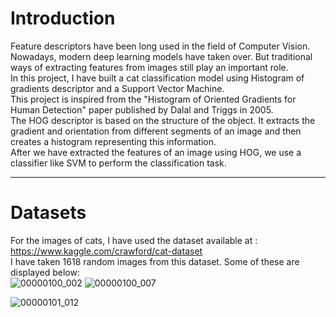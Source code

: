 # Introduction
Feature descriptors have been long used in the field of Computer Vision. Nowadays, modern deep learning models have taken over. But traditional ways of extracting features from images still play an important role.
<br>
In this project, I have built a cat classification model using Histogram of gradients descriptor and a Support Vector Machine.
<br>
This project is inspired from the "Histogram of Oriented Gradients for Human Detection" paper published by Dalal and Triggs in 2005. 
<br>
The HOG descriptor is based on the structure of the object. It extracts the gradient and orientation from different segments of an image and then creates a histogram representing this information.
<br>
After we have extracted the features of an image using HOG, we use a classifier like SVM to perform the classification task.
<br>
______________________________________________________________________________________________________________________________________________________________________
# Datasets

For the images of cats, I have used the dataset available at : https://www.kaggle.com/crawford/cat-dataset
<br>
I have taken 1618 random images from this dataset. Some of these are displayed below: 
<br> 
![00000100_002](https://user-images.githubusercontent.com/48234795/145378022-657d9673-b3bc-41b8-bbd8-2a1535b398eb.jpg)
![00000100_007](https://user-images.githubusercontent.com/48234795/145378058-b0a5faa9-969d-4dff-a917-5d00301af694.jpg)

![00000101_012](https://user-images.githubusercontent.com/48234795/145378210-b02f24db-40ef-4dac-bae6-178a31f3ced7.jpg)
